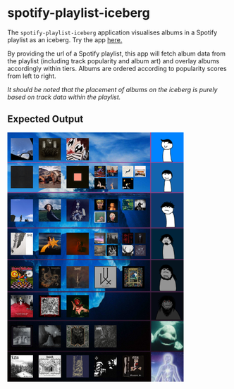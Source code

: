 # spotify-playlist-iceberg
The `spotify-playlist-iceberg` application visualises albums in a Spotify playlist as an iceberg. Try the app [here.](https://spotify-playlist-iceberg.streamlit.app/)

By providing the url of a Spotify playlist, this app will fetch album data from the playlist (including track popularity and album art) and overlay albums accordingly within tiers. Albums are ordered according to popularity scores from left to right. 

*It should be noted that the placement of albums on the iceberg is purely based on track data within the playlist.*

## Expected Output
<img src="test.png" alt="Expected Output" width="400"/>
